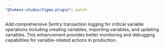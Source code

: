 ```yaml
---
"@tokens-studio/figma-plugin": patch
---
```


Add comprehensive Sentry transaction logging for critical variable operations including creating variables, importing variables, and updating variables. This enhancement provides better monitoring and debugging capabilities for variable-related actions in production.
